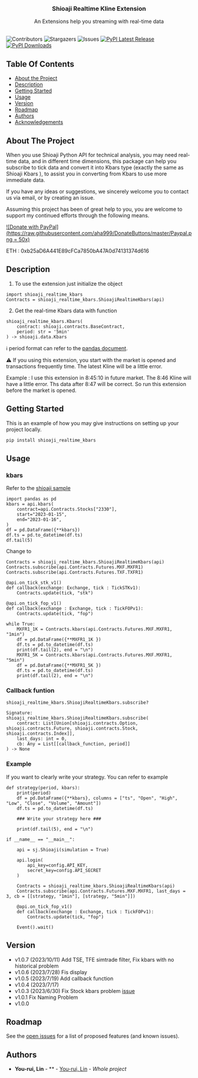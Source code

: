 <br/>
<p align="center">
  <h3 align="center">Shioaji Realtime Kline Extension
</h3>

  <p align="center">
    An Extensions help you streaming with real-time data
    <br/>
    <br/>
  </p>
</p>

![Contributors](https://img.shields.io/github/contributors/NickLin910221/Shioaji_Realtime_Kline?color=dark-green) ![Stargazers](https://img.shields.io/github/stars/NickLin910221/Shioaji_Realtime_Kline?style=social) ![Issues](https://img.shields.io/github/issues/NickLin910221/Shioaji_Realtime_Kline) [![PyPI Latest Release](https://img.shields.io/pypi/v/shioaji-realtime-kbars.svg)](https://pypi.org/project/shioaji-realtime-kbars/) [![PyPI Downloads](https://img.shields.io/pypi/dm/shioaji-realtime-kbars.svg?label=PyPI%20downloads)](https://pypi.org/project/shioaji-realtime-kbars/)

## Table Of Contents

* [About the Project](#about-the-project)
* [Description](#description)
* [Getting Started](#getting-started)
* [Usage](#usage)
* [Version](#version)
* [Roadmap](#roadmap)
* [Authors](#authors)
* [Acknowledgements](#acknowledgements)

## About The Project

When you use Shioaji Python API for technical analysis, you may need real-time data, and in different time dimensions, this package can help you subscribe to tick data and convert it into Kbars type (exactly the same as Shioaji Kbars ), to assist you in converting from Kbars to use more immediate data.

If you have any ideas or suggestions, we sincerely welcome you to contact us via email, or by creating an issue.

Assuming this project has been of great help to you, you are welcome to support my continued efforts through the following means.

[![Donate with PayPal](https://raw.githubusercontent.com/aha999/DonateButtons/master/Paypal.png = 50x)](https://www.paypal.me/yourui0221)

ETH : 0xb25aD6A441E89cFCa7850bA47A0d74131374d616

## Description

1. To use the extension just initialize the object
```
import shioaji_realtime_kbars
Contracts = shioaji_realtime_kbars.ShioajiRealtimeKbars(api)
```
2. Get the real-time Kbars data with function
```
shioaji_realtime_kbars.Kbars(
    contract: shioaji.contracts.BaseContract,
    period: str = '5min'
) -> shioaji.data.Kbars
```
:information_source: period format can refer to the [pandas document](https://pandas.pydata.org/docs/reference/api/pandas.DataFrame.resample.html).

:warning: If you using this extension, you start with the market is opened and transactions frequently time.
The latest Kline will be a little error.

Example :
I use this extension in 8:45:10 in future market.
The 8:46 Kline will have a little error.
Ths data after 8:47 will be correct.
So run this extension before the market is opened.

## Getting Started

This is an example of how you may give instructions on setting up your project locally.


```sh
pip install shioaji_realtime_kbars
```

## Usage

### kbars
Refer to the [shioaji sample](https://sinotrade.github.io/tutor/market_data/historical/#kbar)

```
import pandas as pd
kbars = api.kbars(
    contract=api.Contracts.Stocks["2330"], 
    start="2023-01-15", 
    end="2023-01-16", 
)
df = pd.DataFrame({**kbars})
df.ts = pd.to_datetime(df.ts)
df.tail(5)
```
Change to

```
Contracts = shioaji_realtime_kbars.ShioajiRealtimeKbars(api)
Contracts.subscribe(api.Contracts.Futures.MXF.MXFR1)
Contracts.subscribe(api.Contracts.Futures.TXF.TXFR1)

@api.on_tick_stk_v1()
def callback(exchange: Exchange, tick : TickSTKv1):
    Contracts.update(tick, "stk")

@api.on_tick_fop_v1()
def callback(exchange : Exchange, tick : TickFOPv1):
    Contracts.update(tick, "fop")
        
while True:
    MXFR1_1K = Contracts.kbars(api.Contracts.Futures.MXF.MXFR1, "1min")
    df = pd.DataFrame({**MXFR1_1K })
    df.ts = pd.to_datetime(df.ts)
    print(df.tail(2), end = "\n")
    MXFR1_5K = Contracts.kbars(api.Contracts.Futures.MXF.MXFR1, "5min")
    df = pd.DataFrame({**MXFR1_5K })
    df.ts = pd.to_datetime(df.ts)
    print(df.tail(2), end = "\n")
```

### Callback funtion
```
shioaji_realtime_kbars.ShioajiRealtimeKbars.subscribe?

Signature:
shioaji_realtime_kbars.ShioajiRealtimeKbars.subscribe(
    contract: List[Union[shioaji.contracts.Option, shioaji.contracts.Future, shioaji.contracts.Stock, shioaji.contracts.Index]],
    last_days: int = 0,
    cb: Any = List[[callback_function, period]]
) -> None
```

### Example
If you want to clearly write your strategy. You can refer to example

```
def strategy(period, kbars):
    print(period)
    df = pd.DataFrame({**kbars}, columns = ["ts", "Open", "High", "Low", "Close", "Volume", "Amount"])
    df.ts = pd.to_datetime(df.ts)

    ### Write your strategy here ###

    print(df.tail(5), end = "\n")

if __name__ == "__main__":

    api = sj.Shioaji(simulation = True)

    api.login(
        api_key=config.API_KEY, 
        secret_key=config.API_SECRET
    )

    Contracts = shioaji_realtime_kbars.ShioajiRealtimeKbars(api)
    Contracts.subscribe(api.Contracts.Futures.MXF.MXFR1, last_days = 3, cb = [[strategy, "1min"], [strategy, "5min"]])

    @api.on_tick_fop_v1()
    def callback(exchange : Exchange, tick : TickFOPv1):
        Contracts.update(tick, "fop")

    Event().wait()
```


## Version
- v1.0.7 (2023/10/11) Add TSE, TFE simtrade filter, Fix kbars with no historical problem
- v1.0.6 (2023/7/28) Fis display
- v1.0.5 (2023/7/19) Add callback function
- v1.0.4 (2023/7/17)
- v1.0.3 (2023/6/30) Fix Stock kbars problem [issue](https://github.com/NickLin910221/shioaji_realtime_kbars/issues/1)
- v1.0.1 Fix Naming Problem
- v1.0.0

## Roadmap

See the [open issues](https://github.com/NickLin910221/Shioaji_Realtime_Kline/issues) for a list of proposed features (and known issues).

## Authors

* **You-rui, Lin** - ** - [You-rui, Lin](https://dearestbee.tplinkdns.com/Resume.pdf) - *Whole project*

